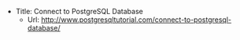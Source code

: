 - Title: Connect to PostgreSQL Database
  - Url: http://www.postgresqltutorial.com/connect-to-postgresql-database/
